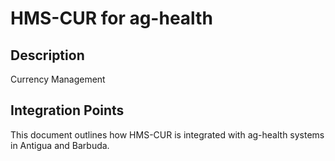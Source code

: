 # HMS-CUR for ag-health

## Description

Currency Management

## Integration Points

This document outlines how HMS-CUR is integrated with ag-health systems in Antigua and Barbuda.
